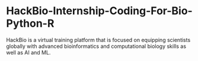 # HackBio-Internship-Coding-For-Bio-Python-R
HackBio is a virtual training platform that is focused on equipping scientists globally with advanced bioinformatics and computational biology skills as well as AI and ML.
